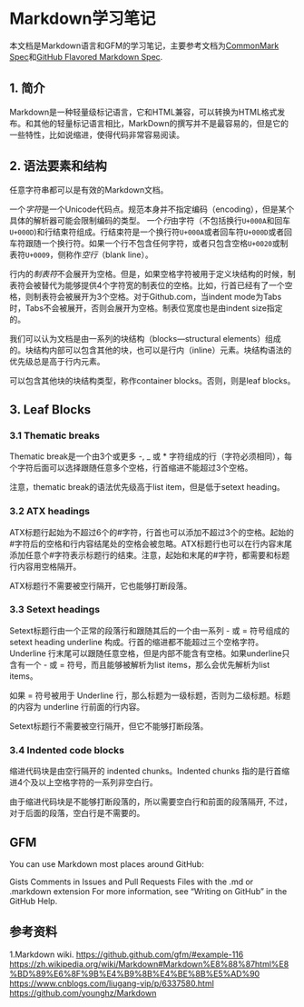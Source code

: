 # Markdown学习笔记

本文档是Markdown语言和GFM的学习笔记，主要参考文档为[CommonMark Spec](https://spec.commonmark.org/0.28/)和[GitHub Flavored Markdown Spec](https://github.github.com/gfm/).

## 1. 简介

Markdown是一种轻量级标记语言，它和HTML兼容，可以转换为HTML格式发布。和其他的轻量标记语言相比，MarkDown的撰写并不是最容易的，但是它的一些特性，比如说缩进，使得代码非常容易阅读。

## 2. 语法要素和结构

任意字符串都可以是有效的Markdown文档。

一个*字符*是一个Unicode代码点。规范本身并不指定编码（encoding），但是某个具体的解析器可能会限制编码的类型。
一个*行*由字符（不包括换行`U+000A`和回车`U+000D`)和行结束符组成。行结束符是一个换行符`U+000A`或者回车符`U+000D`或者回车符跟随一个换行符。如果一个行不包含任何字符，或者只包含空格`U+0020`或制表符`U+0009`，侧称作*空行*（blank line）。

行内的*制表符*不会展开为空格。但是，如果空格字符被用于定义块结构的时候，制表符会被替代为能够提供4个字符宽的制表位的空格。比如，行首已经有了一个空格，则制表符会被展开为3个空格。对于Github.com，当indent mode为Tabs时，Tabs不会被展开，否则会展开为空格。制表位宽度也是由indent size指定的。

我们可以认为文档是由一系列的块结构（blocks—structural elements）组成的。块结构内部可以包含其他的块，也可以是行内（inline）元素。块结构语法的优先级总是高于行内元素。

可以包含其他块的块结构类型，称作container blocks。否则，则是leaf blocks。

## 3. Leaf Blocks
### 3.1 Thematic breaks
Thematic break是一个由3个或更多 \-, \_ 或 \* 字符组成的行（字符必须相同），每个字符后面可以选择跟随任意多个空格，行首缩进不能超过3个空格。

注意，thematic break的语法优先级高于list item，但是低于setext heading。

### 3.2 ATX headings
ATX标题行起始为不超过6个的\#字符，行首也可以添加不超过3个的空格。起始的\#字符后的空格和行内容结尾处的空格会被忽略。ATX标题行也可以在行内容末尾添加任意个\#字符表示标题行的结束。注意，起始和末尾的\#字符，都需要和标题行内容用空格隔开。

ATX标题行不需要被空行隔开，它也能够打断段落。

### 3.3 Setext headings
Setext标题行由一个正常的段落行和跟随其后的一个由一系列 \- 或 \= 符号组成的 setext heading underline 构成。行首的缩进都不能超过三个空格字符。Underline 行末尾可以跟随任意空格，但是内部不能含有空格。如果underline只含有一个 \- 或 \= 符号，而且能够被解析为list items，那么会优先解析为list items。

如果 \= 符号被用于 Underline 行，那么标题为一级标题，否则为二级标题。标题的内容为 underline 行前面的行内容。

Setext标题行不需要被空行隔开，但它不能够打断段落。

### 3.4 Indented code blocks
缩进代码块是由空行隔开的 indented chunks。Indented chunks 指的是行首缩进4个及以上空格字符的一系列非空白行。

由于缩进代码块是不能够打断段落的，所以需要空白行和前面的段落隔开, 不过，对于后面的段落，空白行是不需要的。





## GFM
You can use Markdown most places around GitHub:

Gists
Comments in Issues and Pull Requests
Files with the .md or .markdown extension
For more information, see “Writing on GitHub” in the GitHub Help.



## 参考资料
1.Markdown wiki.
https://github.github.com/gfm/#example-116
https://zh.wikipedia.org/wiki/Markdown#Markdown%E8%88%87html%E8%BD%89%E6%8F%9B%E4%B9%8B%E4%BE%8B%E5%AD%90
https://www.cnblogs.com/liugang-vip/p/6337580.html
https://github.com/younghz/Markdown
